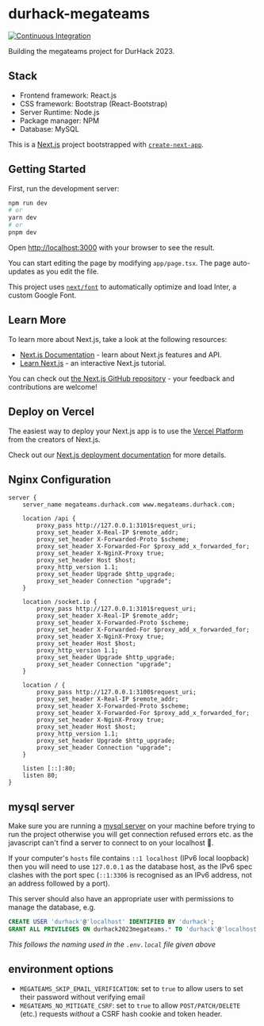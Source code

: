 # durhack-megateams

[![Continuous Integration](https://github.com/ducompsoc/durhack-megateams/actions/workflows/ci.yml/badge.svg)](https://github.com/ducompsoc/durhack-megateams/actions/workflows/ci.yml)

Building the megateams project for DurHack 2023.

## Stack
- Frontend framework: React.js
- CSS framework: Bootstrap (React-Bootstrap)
- Server Runtime: Node.js
- Package manager: NPM
- Database: MySQL


This is a [Next.js](https://nextjs.org/) project bootstrapped with [`create-next-app`](https://github.com/vercel/next.js/tree/canary/packages/create-next-app).

## Getting Started

First, run the development server:

```bash
npm run dev
# or
yarn dev
# or
pnpm dev
```

Open [http://localhost:3000](http://localhost:3000) with your browser to see the result.

You can start editing the page by modifying `app/page.tsx`. The page auto-updates as you edit the file.

This project uses [`next/font`](https://nextjs.org/docs/basic-features/font-optimization) to automatically optimize and load Inter, a custom Google Font.

## Learn More

To learn more about Next.js, take a look at the following resources:

- [Next.js Documentation](https://nextjs.org/docs) - learn about Next.js features and API.
- [Learn Next.js](https://nextjs.org/learn) - an interactive Next.js tutorial.

You can check out [the Next.js GitHub repository](https://github.com/vercel/next.js/) - your feedback and contributions are welcome!

## Deploy on Vercel

The easiest way to deploy your Next.js app is to use the [Vercel Platform](https://vercel.com/new?utm_medium=default-template&filter=next.js&utm_source=create-next-app&utm_campaign=create-next-app-readme) from the creators of Next.js.

Check out our [Next.js deployment documentation](https://nextjs.org/docs/deployment) for more details.

## Nginx Configuration
```
server {
    server_name megateams.durhack.com www.megateams.durhack.com;
    
    location /api {
        proxy_pass http://127.0.0.1:3101$request_uri;
        proxy_set_header X-Real-IP $remote_addr;
        proxy_set_header X-Forwarded-Proto $scheme; 
        proxy_set_header X-Forwarded-For $proxy_add_x_forwarded_for;
        proxy_set_header X-NginX-Proxy true;
        proxy_set_header Host $host;
        proxy_http_version 1.1;
        proxy_set_header Upgrade $http_upgrade;
        proxy_set_header Connection "upgrade";
    }

    location /socket.io {
        proxy_pass http://127.0.0.1:3101$request_uri;
        proxy_set_header X-Real-IP $remote_addr;
        proxy_set_header X-Forwarded-Proto $scheme; 
        proxy_set_header X-Forwarded-For $proxy_add_x_forwarded_for;
        proxy_set_header X-NginX-Proxy true;
        proxy_set_header Host $host;
        proxy_http_version 1.1;
        proxy_set_header Upgrade $http_upgrade;
        proxy_set_header Connection "upgrade";
    }

    location / {
        proxy_pass http://127.0.0.1:3100$request_uri;
        proxy_set_header X-Real-IP $remote_addr;
        proxy_set_header X-Forwarded-Proto $scheme; 
        proxy_set_header X-Forwarded-For $proxy_add_x_forwarded_for;
        proxy_set_header X-NginX-Proxy true;
        proxy_set_header Host $host;
        proxy_http_version 1.1;
        proxy_set_header Upgrade $http_upgrade;
        proxy_set_header Connection "upgrade";
    }

    listen [::]:80;
    listen 80;
}
```

## mysql server

Make sure you are running a [mysql server](https://dev.mysql.com/doc/refman/8.1/en/installing.html) 
on your machine before trying to run the project otherwise you will get connection refused errors etc.
as the javascript can't find a server to connect to on your localhost 🥲.

If your computer's `hosts` file contains `::1 localhost` (IPv6 local loopback) then you will need to use 
`127.0.0.1` as the database host, as the IPv6 spec clashes with the port spec (`::1:3306` is recognised as an IPv6 address,
not an address followed by a port).

This server should also have an appropriate user with permissions to manage the database, e.g.
```sql
CREATE USER 'durhack'@'localhost' IDENTIFIED BY 'durhack';
GRANT ALL PRIVILEGES ON durhack2023megateams.* TO 'durhack'@'localhost'
```
_This follows the naming used in the `.env.local` file given above_


## environment options
- `MEGATEAMS_SKIP_EMAIL_VERIFICATION`: set to `true` to allow users to set their password without verifying email
- `MEGATEAMS_NO_MITIGATE_CSRF`: set to `true` to allow `POST/PATCH/DELETE` (etc.) requests 
_without_ a CSRF hash cookie and token header.
